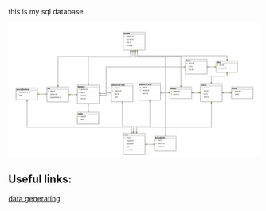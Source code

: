 this is my sql database

![database diagram:](./image.png)


## Useful links:

[data generating](https://stackoverflow.com/questions/410653/test-user-data-fake-data)
